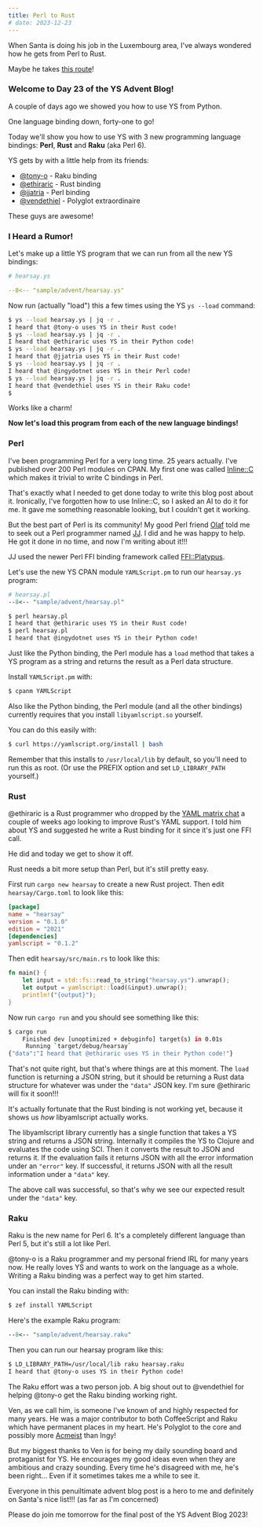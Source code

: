 ```yaml
---
title: Perl to Rust
# date: 2023-12-23
---
```


When Santa is doing his job in the Luxembourg area, I've always wondered how he
gets from Perl to Rust.

Maybe he takes [this route](
https://oylenshpeegul.gitlab.io/from-perl-to-rust/introduction.html)!


### Welcome to Day 23 of the YS Advent Blog!

A couple of days ago we showed you how to use YS from Python.

One language binding down, forty-one to go!

Today we'll show you how to use YS with 3 new programming language bindings:
**Perl**, **Rust** and **Raku** (aka Perl 6).

YS gets by with a little help from its friends:

* [@tony-o](https://github.com/tony-o) - Raku binding
* [@ethiraric](https://github.com/ethiraric) - Rust binding
* [@jjatria](https://github.com/jjatria) - Perl binding
* [@vendethiel](https://github.com/vendethiel) - Polyglot extraordinaire

These guys are awesome!


### I Heard a Rumor!

Let's make up a little YS program that we can run from all the new YS bindings:

```yaml
# hearsay.ys

--8<-- "sample/advent/hearsay.ys"
```

Now run (actually "load") this a few times using the YS `ys --load` command:

```bash
$ ys --load hearsay.ys | jq -r .
I heard that @tony-o uses YS in their Rust code!
$ ys --load hearsay.ys | jq -r .
I heard that @ethiraric uses YS in their Python code!
$ ys --load hearsay.ys | jq -r .
I heard that @jjatria uses YS in their Rust code!
$ ys --load hearsay.ys | jq -r .
I heard that @ingydotnet uses YS in their Perl code!
$ ys --load hearsay.ys | jq -r .
I heard that @vendethiel uses YS in their Raku code!
$
```

Works like a charm!

**Now let's load this program from each of the new language bindings!**


### Perl

I've been programming Perl for a very long time.
25 years actually.
I've published over 200 Perl modules on CPAN.
My first one was called [Inline::C](
https://metacpan.org/pod/Inline::C) which makes it trivial to write C bindings
in Perl.

That's exactly what I needed to get done today to write this blog post about it.
Ironically, I've forgotten how to use Inline::C, so I asked an AI to do it for
me.
It gave me something reasonable looking, but I couldn't get it working.

But the best part of Perl is its community!
My good Perl friend [Olaf](https://metacpan.org/author/OALDERS) told me to seek
out a Perl programmer named [JJ](https://metacpan.org/author/JJATRIA).
I did and he was happy to help.
He got it done in no time, and now I'm writing about it!!!

JJ used the newer Perl FFI binding framework called [FFI::Platypus](
https://metacpan.org/pod/FFI::Platypus).

Let's use the new YS CPAN module `YAMLScript.pm` to run our `hearsay.ys`
program:

```perl
# hearsay.pl
--8<-- "sample/advent/hearsay.pl"
```

```bash
$ perl hearsay.pl
I heard that @ethiraric uses YS in their Rust code!
$ perl hearsay.pl
I heard that @ingydotnet uses YS in their Python code!
```

Just like the Python binding, the Perl module has a `load` method that takes a
YS program as a string and returns the result as a Perl data structure.

Install `YAMLScript.pm` with:

```bash
$ cpanm YAMLScript
```

Also like the Python binding, the Perl module (and all the other bindings)
currently requires that you install `libyamlscript.so` yourself.

You can do this easily with:

```bash
$ curl https://yamlscript.org/install | bash
```

Remember that this installs to `/usr/local/lib` by default, so you'll need to
run this as root.
(Or use the PREFIX option and set `LD_LIBRARY_PATH` yourself.)


### Rust

@ethiraric is a Rust programmer who dropped by the [YAML matrix chat](
https://matrix.to/#/#chat:yaml.io) a couple of weeks ago looking to improve
Rust's YAML support.
I told him about YS and suggested he write a Rust binding for it since
it's just one FFI call.

He did and today we get to show it off.

Rust needs a bit more setup than Perl, but it's still pretty easy.

First run `cargo new hearsay` to create a new Rust project.
Then edit `hearsay/Cargo.toml` to look like this:

```toml
[package]
name = "hearsay"
version = "0.1.0"
edition = "2021"
[dependencies]
yamlscript = "0.1.2"
```

Then edit `hearsay/src/main.rs` to look like this:

```rust
fn main() {
    let input = std::fs::read_to_string("hearsay.ys").unwrap();
    let output = yamlscript::load(&input).unwrap();
    println!("{output}");
}
```

Now run `cargo run` and you should see something like this:

```bash
$ cargo run
    Finished dev [unoptimized + debuginfo] target(s) in 0.01s
     Running `target/debug/hearsay`
{"data":"I heard that @ethiraric uses YS in their Python code!"}
```

That's not quite right, but that's where things are at this moment.
The `load` function is returning a JSON string, but it should be returning a
Rust data structure for whatever was under the `"data"` JSON key.
I'm sure @ethiraric will fix it soon!!!

It's actually fortunate that the Rust binding is not working yet, because it
shows us _how_ libyamlscript actually works.

The libyamlscript library currently has a single function that takes a
YS string and returns a JSON string.
Internally it compiles the YS to Clojure and evaluates the code using
SCI.
Then it converts the result to JSON and returns it.
If the evaluation fails it returns JSON with all the error information under an
`"error"` key.
If successful, it returns JSON with all the result information under a `"data"`
key.

The above call was successful, so that's why we see our expected result under
the `"data"` key.



### Raku

Raku is the new name for Perl 6.
It's a completely different language than Perl 5, but it's still a lot like
Perl.

@tony-o is a Raku programmer and my personal friend IRL for many years now.
He really loves YS and wants to work on the language as a whole.
Writing a Raku binding was a perfect way to get him started.

You can install the Raku binding with:

```bash
$ zef install YAMLScript
```

Here's the example Raku program:

```perl
--8<-- "sample/advent/hearsay.raku"
```

Then you can run our hearsay program like this:

```bash
$ LD_LIBRARY_PATH=/usr/local/lib raku hearsay.raku
I heard that @tony-o uses YS in their Python code!
```

The Raku effort was a two person job.
A big shout out to @vendethiel for helping @tony-o get the Raku binding working
right.

Ven, as we call him, is someone I've known of and highly respected for many
years.
He was a major contributor to both CoffeeScript and Raku which have permanent
places in my heart.
He's Polyglot to the core and possibly more [Acmeist](https://acmeism.org) than
Ingy!

But my biggest thanks to Ven is for being my daily sounding board and
protaganist for YS.
He encourages my good ideas even when they are ambitious and crazy sounding.
Every time he's disagreed with me, he's been right...
Even if it sometimes takes me a while to see it.

Everyone in this penuiltimate advent blog post is a hero to me and definitely on
Santa's nice list!!! (as far as I'm concerned)

Please do join me tomorrow for the final post of the YS Advent Blog
2023!
